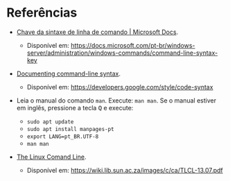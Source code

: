 # Referências


- [Chave da sintaxe de linha de comando | Microsoft Docs](https://docs.microsoft.com/pt-br/windows-server/administration/windows-commands/command-line-syntax-key). 
    - Disponível em: <https://docs.microsoft.com/pt-br/windows-server/administration/windows-commands/command-line-syntax-key>
- [Documenting command-line syntax](https://developers.google.com/style/code-syntax).   
    - Disponível em: <https://developers.google.com/style/code-syntax>
  
- Leia o manual do comando `man`. Execute: `man man`. Se o manual estiver em inglês, pressione a tecla <kbd>Q</kbd> e execute:
  
    - `sudo apt update`
    - `sudo apt install manpages-pt`
    - `export LANG=pt_BR.UTF-8`
    - `man man`
  
- [The Linux Comand Line](https://wiki.lib.sun.ac.za/images/c/ca/TLCL-13.07.pdf).
    - Disponível em: <https://wiki.lib.sun.ac.za/images/c/ca/TLCL-13.07.pdf>